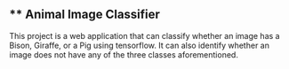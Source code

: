 ** Animal Image Classifier
-----------------
This project is a web application that can classify whether an image has a Bison, Giraffe, or a Pig using tensorflow.
It can also identify whether an image does not have any of the three classes aforementioned.
